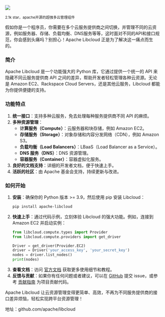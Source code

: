 <img src="/assets/image/250321-libcloud.png"/>

<small>2.1k star，apache开源的超强多云管理组件</small>


假如你是一个程序员，你需要在多个云服务提供商之间切换，并管理不同的云资源，例如服务器、存储、负载均衡、DNS服务等等，这时面对不同的API和接口规范，你会感到头痛吗？别担心！Apache Libcloud 正是为了解决这一痛点而生的。

### 简介
Apache Libcloud 是一个功能强大的 Python 库，它通过提供一个统一的 API 来隐藏不同云服务提供商 API 之间的差异，帮助开发者轻松管理各种云资源。无论是 Amazon EC2、Rackspace Cloud Servers，还是其他云服务，Libcloud 都能为你提供便捷的支持。

### 功能特点
1. **统一接口**：支持多种云服务，免去处理每种服务提供商不同 API 的麻烦。
2. **多种资源管理**：
   - **计算服务（Compute）**：云服务器和块存储，例如 Amazon EC2。
   - **存储服务（Storage）**：对象存储和内容分发网络（CDN），例如 Amazon S3。
   - **负载均衡（Load Balancers）**：LBaaS（Load Balancer as a Service）。
   - **DNS 服务（DNS）**：DNS 资源管理。
   - **容器服务（Container）**：容器虚拟化服务。
3. **良好的文档支持**：详细的开发者文档，便于快速上手。
4. **活跃的社区**：由 Apache 基金会支持，持续更新与改进。

### 如何开始
1. **安装**：确保你的 Python 版本 >= 3.9，然后使用 pip 安装 Libcloud：
   ```bash
   pip install apache-libcloud
   ```
2. **快速上手**：通过代码示例，立刻体验 Libcloud 的强大功能。例如，连接到 Amazon EC2 并启动实例：
   ```python
   from libcloud.compute.types import Provider
   from libcloud.compute.providers import get_driver

   Driver = get_driver(Provider.EC2)
   driver = Driver('your_access_key', 'your_secret_key')
   nodes = driver.list_nodes()
   print(nodes)
   ```
3. **查看文档**：访问 [官方文档](https://libcloud.readthedocs.io) 获取更多使用细节和教程。
4. **反馈与贡献**：如果你有任何问题或者建议，可以在 [GitHub](https://github.com/apache/libcloud) 提交 issue，或参考 [贡献指南](https://libcloud.readthedocs.org/en/latest/development.html#contributing) 为项目贡献代码。

Apache Libcloud 让云资源管理变得更简单、高效，不再为不同服务提供商的接口差异烦恼，轻松实现跨平台资源管理！


地址：github.com/apache/libcloud